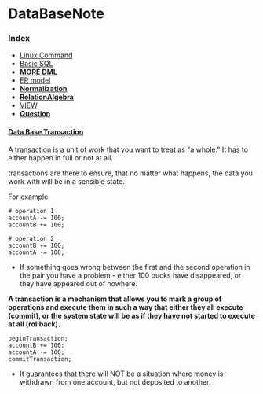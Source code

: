 # DataBaseNote
### Index

- [Linux Command](LinuxSql.sh)
- [Basic SQL](BASIC_SQL.md)
- **[MORE DML](MoreDMLofSQL.md)**
- [ER model](ER_model.md)
- **[Normalization](Normalization.md)**
- **[RelationAlgebra](RelationalAlgebra.md)**
- [VIEW](VIEW.md)
- **[Question](DataBaseLeetCode/solution.md)**


#### [Data Base Transaction](https://stackoverflow.com/questions/974596/what-is-a-database-transaction)


A transaction is a unit of work that you want to treat as "a whole." It has to either happen in full or not at all.

transactions are there to ensure, that no matter what happens, the data you work with will be in a sensible state. 

For example 
```vim
# operation 1
accountA -= 100;
accountB += 100;

# operation 2
accountB += 100;
accountA -= 100;
```
- If something goes wrong between the first and the second operation in the pair you have a problem - either 100 bucks have disappeared, or they have appeared out of nowhere.

**A transaction is a mechanism that allows you to mark a group of operations and execute them in such a way that either they all execute (commit), or the system state will be as if they have not started to execute at all (rollback).**
```vim
beginTransaction;
accountB += 100;
accountA -= 100;
commitTransaction;
```
- It guarantees that there will NOT be a situation where money is withdrawn from one account, but not deposited to another.
